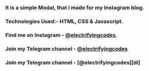### It is a simple Modal, that i made for my Instagram blog.

### Technologies Used:- HTML, CSS & Javascript.

### Find me on Instagram - [@electrifyingcodes][Instagram].
### Join my Telegram channel - [@electrifyingcodes][Telegram]
### Join my Telegram channel - [@electrifyingcodes][di]

[Instagram]: https://www.instagram.com/electrifyingcodes
[Telegram]: https://t.me/electrifyingcodes